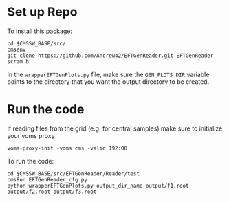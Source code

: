 # Set up Repo
To install this package:

    cd $CMSSW_BASE/src/
    cmsenv
    git clone https://github.com/Andrew42/EFTGenReader.git EFTGenReader
    scram b
In the `wrapperEFTGenPlots.py` file, make sure the `GEN_PLOTS_DIR` variable points to the directory that you want the output directory to be created.

# Run the code
If reading files from the grid (e.g. for central samples) make sure to initialize your voms proxy
    
    voms-proxy-init -voms cms -valid 192:00

To run the code:

    cd $CMSSW_BASE/src/EFTGenReader/Reader/test
    cmsRun EFTGenReader_cfg.py
    python wrapperEFTGenPlots.py output_dir_name output/f1.root output/f2.root output/f3.root